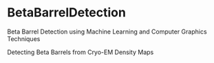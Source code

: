 # BetaBarrelDetection
Beta Barrel Detection using Machine Learning and Computer Graphics Techniques

Detecting Beta Barrels from Cryo-EM Density Maps

